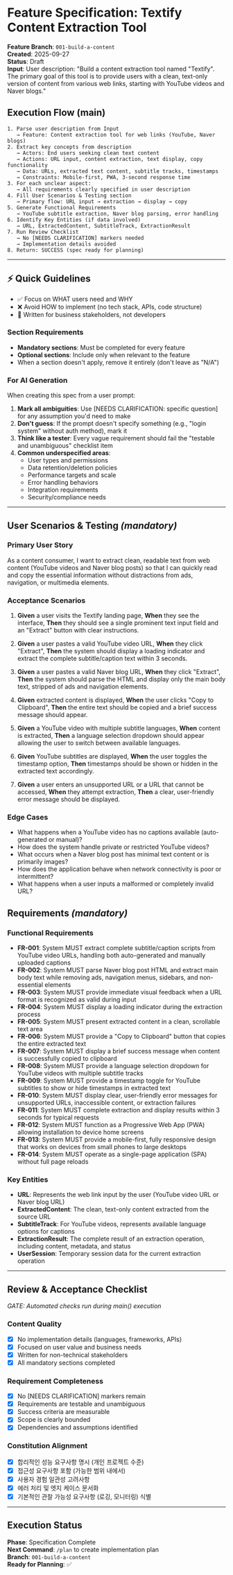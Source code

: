 # Feature Specification: Textify Content Extraction Tool

**Feature Branch**: `001-build-a-content`  
**Created**: 2025-09-27  
**Status**: Draft  
**Input**: User description: "Build a content extraction tool named \"Textify\". The primary goal of this tool is to provide users with a clean, text-only version of content from various web links, starting with YouTube videos and Naver blogs."

## Execution Flow (main)

```
1. Parse user description from Input
   → Feature: Content extraction tool for web links (YouTube, Naver blogs)
2. Extract key concepts from description
   → Actors: End users seeking clean text content
   → Actions: URL input, content extraction, text display, copy functionality
   → Data: URLs, extracted text content, subtitle tracks, timestamps
   → Constraints: Mobile-first, PWA, 3-second response time
3. For each unclear aspect:
   → All requirements clearly specified in user description
4. Fill User Scenarios & Testing section
   → Primary flow: URL input → extraction → display → copy
5. Generate Functional Requirements
   → YouTube subtitle extraction, Naver blog parsing, error handling
6. Identify Key Entities (if data involved)
   → URL, ExtractedContent, SubtitleTrack, ExtractionResult
7. Run Review Checklist
   → No [NEEDS CLARIFICATION] markers needed
   → Implementation details avoided
8. Return: SUCCESS (spec ready for planning)
```

---

## ⚡ Quick Guidelines

- ✅ Focus on WHAT users need and WHY
- ❌ Avoid HOW to implement (no tech stack, APIs, code structure)
- 👥 Written for business stakeholders, not developers

### Section Requirements

- **Mandatory sections**: Must be completed for every feature
- **Optional sections**: Include only when relevant to the feature
- When a section doesn't apply, remove it entirely (don't leave as "N/A")

### For AI Generation

When creating this spec from a user prompt:

1. **Mark all ambiguities**: Use [NEEDS CLARIFICATION: specific question] for any assumption you'd need to make
2. **Don't guess**: If the prompt doesn't specify something (e.g., "login system" without auth method), mark it
3. **Think like a tester**: Every vague requirement should fail the "testable and unambiguous" checklist item
4. **Common underspecified areas**:
   - User types and permissions
   - Data retention/deletion policies
   - Performance targets and scale
   - Error handling behaviors
   - Integration requirements
   - Security/compliance needs

---

## User Scenarios & Testing _(mandatory)_

### Primary User Story

As a content consumer, I want to extract clean, readable text from web content (YouTube videos and Naver blog posts) so that I can quickly read and copy the essential information without distractions from ads, navigation, or multimedia elements.

### Acceptance Scenarios

1. **Given** a user visits the Textify landing page, **When** they see the interface, **Then** they should see a single prominent text input field and an "Extract" button with clear instructions.

2. **Given** a user pastes a valid YouTube video URL, **When** they click "Extract", **Then** the system should display a loading indicator and extract the complete subtitle/caption text within 3 seconds.

3. **Given** a user pastes a valid Naver blog URL, **When** they click "Extract", **Then** the system should parse the HTML and display only the main body text, stripped of ads and navigation elements.

4. **Given** extracted content is displayed, **When** the user clicks "Copy to Clipboard", **Then** the entire text should be copied and a brief success message should appear.

5. **Given** a YouTube video with multiple subtitle languages, **When** content is extracted, **Then** a language selection dropdown should appear allowing the user to switch between available languages.

6. **Given** YouTube subtitles are displayed, **When** the user toggles the timestamp option, **Then** timestamps should be shown or hidden in the extracted text accordingly.

7. **Given** a user enters an unsupported URL or a URL that cannot be accessed, **When** they attempt extraction, **Then** a clear, user-friendly error message should be displayed.

### Edge Cases

- What happens when a YouTube video has no captions available (auto-generated or manual)?
- How does the system handle private or restricted YouTube videos?
- What occurs when a Naver blog post has minimal text content or is primarily images?
- How does the application behave when network connectivity is poor or intermittent?
- What happens when a user inputs a malformed or completely invalid URL?

## Requirements _(mandatory)_

### Functional Requirements

- **FR-001**: System MUST extract complete subtitle/caption scripts from YouTube video URLs, handling both auto-generated and manually uploaded captions
- **FR-002**: System MUST parse Naver blog post HTML and extract main body text while removing ads, navigation menus, sidebars, and non-essential elements
- **FR-003**: System MUST provide immediate visual feedback when a URL format is recognized as valid during input
- **FR-004**: System MUST display a loading indicator during the extraction process
- **FR-005**: System MUST present extracted content in a clean, scrollable text area
- **FR-006**: System MUST provide a "Copy to Clipboard" button that copies the entire extracted text
- **FR-007**: System MUST display a brief success message when content is successfully copied to clipboard
- **FR-008**: System MUST provide a language selection dropdown for YouTube videos with multiple subtitle tracks
- **FR-009**: System MUST provide a timestamp toggle for YouTube subtitles to show or hide timestamps in extracted text
- **FR-010**: System MUST display clear, user-friendly error messages for unsupported URLs, inaccessible content, or extraction failures
- **FR-011**: System MUST complete extraction and display results within 3 seconds for typical requests
- **FR-012**: System MUST function as a Progressive Web App (PWA) allowing installation to device home screens
- **FR-013**: System MUST provide a mobile-first, fully responsive design that works on devices from small phones to large desktops
- **FR-014**: System MUST operate as a single-page application (SPA) without full page reloads

### Key Entities

- **URL**: Represents the web link input by the user (YouTube video URL or Naver blog URL)
- **ExtractedContent**: The clean, text-only content extracted from the source URL
- **SubtitleTrack**: For YouTube videos, represents available language options for captions
- **ExtractionResult**: The complete result of an extraction operation, including content, metadata, and status
- **UserSession**: Temporary session data for the current extraction operation

---

## Review & Acceptance Checklist

_GATE: Automated checks run during main() execution_

### Content Quality

- [x] No implementation details (languages, frameworks, APIs)
- [x] Focused on user value and business needs
- [x] Written for non-technical stakeholders
- [x] All mandatory sections completed

### Requirement Completeness

- [x] No [NEEDS CLARIFICATION] markers remain
- [x] Requirements are testable and unambiguous
- [x] Success criteria are measurable
- [x] Scope is clearly bounded
- [x] Dependencies and assumptions identified

### Constitution Alignment

- [x] 합리적인 성능 요구사항 명시 (개인 프로젝트 수준)
- [x] 접근성 요구사항 포함 (가능한 범위 내에서)
- [x] 사용자 경험 일관성 고려사항
- [x] 에러 처리 및 엣지 케이스 문서화
- [x] 기본적인 관찰 가능성 요구사항 (로깅, 모니터링) 식별

---

## Execution Status

**Phase**: Specification Complete  
**Next Command**: `/plan` to create implementation plan  
**Branch**: `001-build-a-content`  
**Ready for Planning**: ✅
